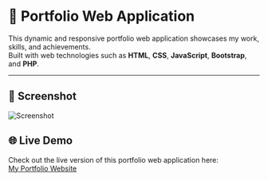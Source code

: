 # 🌟 Portfolio Web Application

This dynamic and responsive portfolio web application showcases my work, skills, and achievements.  
Built with web technologies such as **HTML**, **CSS**, **JavaScript**, **Bootstrap**, and **PHP**.

---

## 📸 Screenshot 
![Screenshot](assets/img/ScreenShot.jpg)

## 🌐 Live Demo

Check out the live version of this portfolio web application here:  
[My Portfolio Website](http://muskanbartaria.infinityfreeapp.com/)
